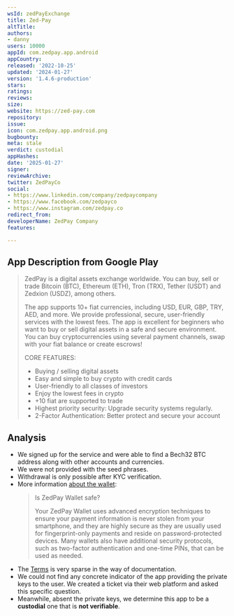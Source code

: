 ```yaml
---
wsId: zedPayExchange
title: Zed-Pay
altTitle: 
authors:
- danny
users: 10000
appId: com.zedpay.app.android
appCountry: 
released: '2022-10-25'
updated: '2024-01-27'
version: '1.4.6-production'
stars: 
ratings: 
reviews: 
size: 
website: https://zed-pay.com
repository: 
issue: 
icon: com.zedpay.app.android.png
bugbounty: 
meta: stale
verdict: custodial
appHashes: 
date: '2025-01-27'
signer: 
reviewArchive: 
twitter: ZedPayCo
social:
- https://www.linkedin.com/company/zedpaycompany
- https://www.facebook.com/zedpayco
- https://www.instagram.com/zedpay.co
redirect_from: 
developerName: ZedPay Company
features: 

---
```


## App Description from Google Play

> ZedPay is a digital assets exchange worldwide. You can buy, sell or trade Bitcoin (BTC), Ethereum (ETH), Tron (TRX), Tether (USDT) and Zedxion (USDZ), among others.
> 
> The app supports 10+ fiat currencies, including USD, EUR, GBP, TRY, AED, and more. We provide professional, secure, user-friendly services with the lowest fees. The app is excellent for beginners who want to buy or sell digital assets in a safe and secure environment. You can buy cryptocurrencies using several payment channels, swap with your fiat balance or create escrows!
>
> CORE FEATURES:
> - Buying / selling digital assets
> - Easy and simple to buy crypto with credit cards
> - User-friendly to all classes of investors
> - Enjoy the lowest fees in crypto
> - +10 fiat are supported to trade
> - Highest priority security: Upgrade security systems regularly.
> - 2-Factor Authentication: Better protect and secure your account

## Analysis 

- We signed up for the service and were able to find a Bech32 BTC address along with other accounts and currencies.
- We were not provided with the seed phrases. 
- Withdrawal is only possible after KYC verification.
- More information [about the wallet](https://zed-pay.com/blog/15):
  > Is ZedPay Wallet safe?
  >
  > Your ZedPay Wallet uses advanced encryption techniques to ensure your payment information is never stolen from your smartphone, and they are highly secure as they are usually used for fingerprint-only payments and reside on password-protected devices. Many wallets also have additional security protocols, such as two-factor authentication and one-time PINs, that can be used as needed.
- The [Terms](https://zed-pay.com/view/terms) is very sparse in the way of documentation. 
- We could not find any concrete indicator of the app providing the private keys to the user. We created a ticket via their web platform and asked this specific question. 
- Meanwhile, absent the private keys, we determine this app to be a **custodial** one that is **not verifiable**.

